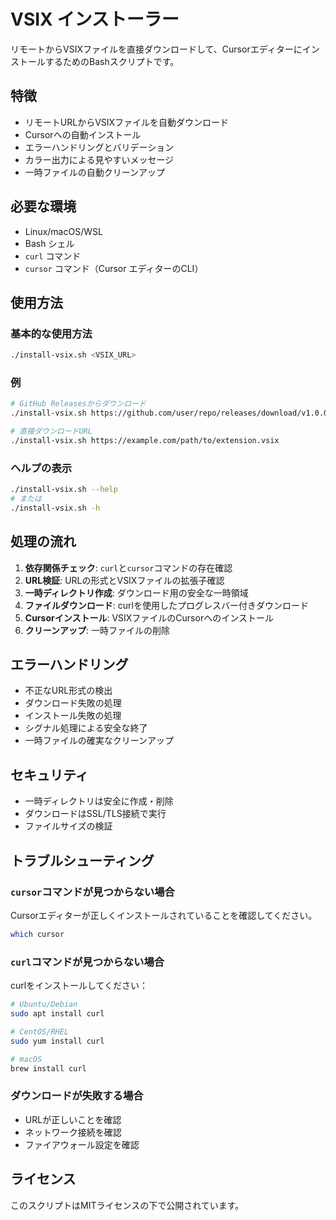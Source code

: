# VSIX インストーラー

リモートからVSIXファイルを直接ダウンロードして、CursorエディターにインストールするためのBashスクリプトです。

## 特徴

- リモートURLからVSIXファイルを自動ダウンロード
- Cursorへの自動インストール
- エラーハンドリングとバリデーション
- カラー出力による見やすいメッセージ
- 一時ファイルの自動クリーンアップ

## 必要な環境

- Linux/macOS/WSL
- Bash シェル
- `curl` コマンド
- `cursor` コマンド（Cursor エディターのCLI）

## 使用方法

### 基本的な使用方法

```bash
./install-vsix.sh <VSIX_URL>
```

### 例

```bash
# GitHub Releasesからダウンロード
./install-vsix.sh https://github.com/user/repo/releases/download/v1.0.0/extension.vsix

# 直接ダウンロードURL
./install-vsix.sh https://example.com/path/to/extension.vsix
```

### ヘルプの表示

```bash
./install-vsix.sh --help
# または
./install-vsix.sh -h
```

## 処理の流れ

1. **依存関係チェック**: `curl`と`cursor`コマンドの存在確認
2. **URL検証**: URLの形式とVSIXファイルの拡張子確認
3. **一時ディレクトリ作成**: ダウンロード用の安全な一時領域
4. **ファイルダウンロード**: curlを使用したプログレスバー付きダウンロード
5. **Cursorインストール**: VSIXファイルのCursorへのインストール
6. **クリーンアップ**: 一時ファイルの削除

## エラーハンドリング

- 不正なURL形式の検出
- ダウンロード失敗の処理
- インストール失敗の処理
- シグナル処理による安全な終了
- 一時ファイルの確実なクリーンアップ

## セキュリティ

- 一時ディレクトリは安全に作成・削除
- ダウンロードはSSL/TLS接続で実行
- ファイルサイズの検証

## トラブルシューティング

### `cursor`コマンドが見つからない場合

Cursorエディターが正しくインストールされていることを確認してください。

```bash
which cursor
```

### `curl`コマンドが見つからない場合

curlをインストールしてください：

```bash
# Ubuntu/Debian
sudo apt install curl

# CentOS/RHEL
sudo yum install curl

# macOS
brew install curl
```

### ダウンロードが失敗する場合

- URLが正しいことを確認
- ネットワーク接続を確認
- ファイアウォール設定を確認

## ライセンス

このスクリプトはMITライセンスの下で公開されています。 